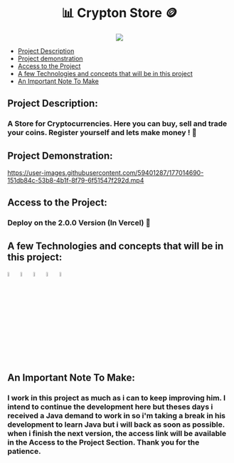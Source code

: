 # <h1 align="center">:bar_chart: Crypton Store 🪙 </h1>

<div align="center">
<img src="https://img.shields.io/badge/Status-In%20Development-green?style=for-the-badge">
</div>
  
* [Project Description](#project-description)  
* [Project demonstration](#project-demonstration)
* [Access to the Project](#access-to-the-project)
* [A few Technologies and concepts that will be in this project](#a-few-technologies-and-concepts-that-will-be-in-this-project)
* [An Important Note To Make](#an-important-note-to-make)




## Project Description:

### A Store for Cryptocurrencies. Here you can buy, sell and trade your coins. Register yourself and lets make money ! 🤑

## Project Demonstration:

https://user-images.githubusercontent.com/59401287/177014690-151db84c-53b8-4b1f-8f79-6f51547f292d.mp4

## Access to the Project:

### Deploy on the 2.0.0 Version (In Vercel) 🚧

## A few Technologies and concepts that will be in this project:
<div>
<img src="https://cdn.jsdelivr.net/gh/devicons/devicon/icons/react/react-original-wordmark.svg" width="5%">
  
 <img src="https://cdn.jsdelivr.net/gh/devicons/devicon/icons/materialui/materialui-original.svg" width="5%">         
  
<img src="https://cdn.jsdelivr.net/gh/devicons/devicon/icons/redux/redux-original.svg" width="5%">
           
<img src="https://cdn.jsdelivr.net/gh/devicons/devicon/icons/firebase/firebase-plain-wordmark.svg" width="5%">
  
<img src="https://cdn.jsdelivr.net/gh/devicons/devicon/icons/jest/jest-plain.svg" width="5%">
          
</div>
          
## An Important Note To Make:

### I work in this project as much as i can to keep improving him. I intend to continue the development here but theses days i received a Java demand to work in so i'm taking a break in his development to learn Java but i will back as soon as possible. when i finish the next version, the access link will be available in the Access to the Project Section. Thank you for the patience.
